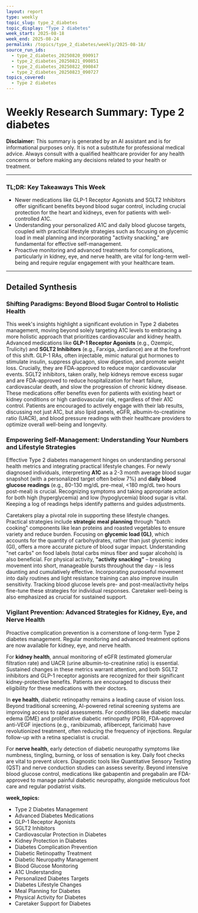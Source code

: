 ```yaml
---
layout: report
type: weekly
topic_slug: type_2_diabetes
topic_display: "Type 2 diabetes"
week_start: 2025-08-18
week_end: 2025-08-24
permalink: /topics/type_2_diabetes/weekly/2025-08-18/
source_run_ids:
  - type_2_diabetes_20250820_090917
  - type_2_diabetes_20250821_090851
  - type_2_diabetes_20250822_090847
  - type_2_diabetes_20250823_090727
topics_covered:
  - Type 2 diabetes
---
```


# Weekly Research Summary: Type 2 diabetes

**Disclaimer:** This summary is generated by an AI assistant and is for informational purposes only. It is not a substitute for professional medical advice. Always consult with a qualified healthcare provider for any health concerns or before making any decisions related to your health or treatment.

---

### **TL;DR: Key Takeaways This Week**
- Newer medications like GLP-1 Receptor Agonists and SGLT2 Inhibitors offer significant benefits beyond blood sugar control, including crucial protection for the heart and kidneys, even for patients with well-controlled A1C.
- Understanding your personalized A1C and daily blood glucose targets, coupled with practical lifestyle strategies such as focusing on glycemic load in meal planning and incorporating "activity snacking," are fundamental for effective self-management.
- Proactive monitoring and advanced treatments for complications, particularly in kidney, eye, and nerve health, are vital for long-term well-being and require regular engagement with your healthcare team.

---

## Detailed Synthesis

### Shifting Paradigms: Beyond Blood Sugar Control to Holistic Health

This week's insights highlight a significant evolution in Type 2 diabetes management, moving beyond solely targeting A1C levels to embracing a more holistic approach that prioritizes cardiovascular and kidney health. Advanced medications like **GLP-1 Receptor Agonists** (e.g., Ozempic, Trulicity) and **SGLT2 Inhibitors** (e.g., Farxiga, Jardiance) are at the forefront of this shift. GLP-1 RAs, often injectable, mimic natural gut hormones to stimulate insulin, suppress glucagon, slow digestion, and promote weight loss. Crucially, they are FDA-approved to reduce major cardiovascular events. SGLT2 inhibitors, taken orally, help kidneys remove excess sugar and are FDA-approved to reduce hospitalization for heart failure, cardiovascular death, and slow the progression of chronic kidney disease. These medications offer benefits even for patients with existing heart or kidney conditions or high cardiovascular risk, regardless of their A1C control. Patients are encouraged to actively engage with their lab results, discussing not just A1C, but also lipid panels, eGFR, albumin-to-creatinine ratio (UACR), and blood pressure readings with their healthcare providers to optimize overall well-being and longevity.

### Empowering Self-Management: Understanding Your Numbers and Lifestyle Strategies

Effective Type 2 diabetes management hinges on understanding personal health metrics and integrating practical lifestyle changes. For newly diagnosed individuals, interpreting **A1C** as a 2-3 month average blood sugar snapshot (with a personalized target often below 7%) and **daily blood glucose readings** (e.g., 80-130 mg/dL pre-meal, <180 mg/dL two hours post-meal) is crucial. Recognizing symptoms and taking appropriate action for both high (hyperglycemia) and low (hypoglycemia) blood sugar is vital. Keeping a log of readings helps identify patterns and guides adjustments.

Caretakers play a pivotal role in supporting these lifestyle changes. Practical strategies include **strategic meal planning** through "batch cooking" components like lean proteins and roasted vegetables to ensure variety and reduce burden. Focusing on **glycemic load (GL)**, which accounts for the quantity of carbohydrates, rather than just glycemic index (GI), offers a more accurate picture of blood sugar impact. Understanding "net carbs" on food labels (total carbs minus fiber and sugar alcohols) is also beneficial. For physical activity, **"activity snacking"** – breaking movement into short, manageable bursts throughout the day – is less daunting and cumulatively effective. Incorporating purposeful movement into daily routines and light resistance training can also improve insulin sensitivity. Tracking blood glucose levels pre- and post-meal/activity helps fine-tune these strategies for individual responses. Caretaker well-being is also emphasized as crucial for sustained support.

### Vigilant Prevention: Advanced Strategies for Kidney, Eye, and Nerve Health

Proactive complication prevention is a cornerstone of long-term Type 2 diabetes management. Regular monitoring and advanced treatment options are now available for kidney, eye, and nerve health.

For **kidney health**, annual monitoring of eGFR (estimated glomerular filtration rate) and UACR (urine albumin-to-creatinine ratio) is essential. Sustained changes in these metrics warrant attention, and both SGLT2 inhibitors and GLP-1 receptor agonists are recognized for their significant kidney-protective benefits. Patients are encouraged to discuss their eligibility for these medications with their doctors.

In **eye health**, diabetic retinopathy remains a leading cause of vision loss. Beyond traditional screening, AI-powered retinal screening systems are improving access to rapid assessments. For conditions like diabetic macular edema (DME) and proliferative diabetic retinopathy (PDR), FDA-approved anti-VEGF injections (e.g., ranibizumab, aflibercept, faricimab) have revolutionized treatment, often reducing the frequency of injections. Regular follow-up with a retina specialist is crucial.

For **nerve health**, early detection of diabetic neuropathy symptoms like numbness, tingling, burning, or loss of sensation is key. Daily foot checks are vital to prevent ulcers. Diagnostic tools like Quantitative Sensory Testing (QST) and nerve conduction studies can assess severity. Beyond intensive blood glucose control, medications like gabapentin and pregabalin are FDA-approved to manage painful diabetic neuropathy, alongside meticulous foot care and regular podiatrist visits.

**week_topics:**
- Type 2 Diabetes Management
- Advanced Diabetes Medications
- GLP-1 Receptor Agonists
- SGLT2 Inhibitors
- Cardiovascular Protection in Diabetes
- Kidney Protection in Diabetes
- Diabetes Complication Prevention
- Diabetic Retinopathy Treatment
- Diabetic Neuropathy Management
- Blood Glucose Monitoring
- A1C Understanding
- Personalized Diabetes Targets
- Diabetes Lifestyle Changes
- Meal Planning for Diabetes
- Physical Activity for Diabetes
- Caretaker Support for Diabetes
